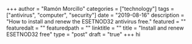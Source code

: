 +++
author = "Ramón Morcillo"
categories = ["technology"]
tags = ["antivirus", "computer", "security"]
date = "2019-08-16"
description = "How to install and renew the ESETNOD32 antivirus free."
featured = ""
featuredalt = ""
featuredpath = ""
linktitle = ""
title = "Install and renew ESETNOD32 free"
type = "post"
draft = "true"
+++
hi